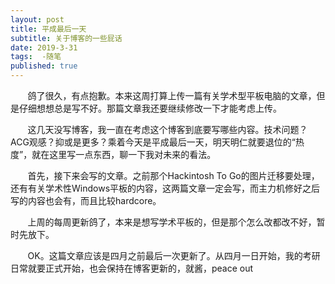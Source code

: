 ```yaml
---
layout: post
title: 平成最后一天
subtitle: 关于博客的一些屁话
date: 2019-3-31
tags:  -随笔
published: true
---
```


 &nbsp;&nbsp;&nbsp;&nbsp;&nbsp;&nbsp;&nbsp;鸽了很久，有点抱歉。本来这周打算上传一篇有关学术型平板电脑的文章，但是仔细想想总是写不好。那篇文章我还要继续修改一下才能考虑上传。

 &nbsp;&nbsp;&nbsp;&nbsp;&nbsp;&nbsp;&nbsp;这几天没写博客，我一直在考虑这个博客到底要写哪些内容。技术问题？ACG观感？抑或是更多？乘着今天是平成最后一天，明天明仁就要退位的“热度”，就在这里写一点东西，聊一下我对未来的看法。

 &nbsp;&nbsp;&nbsp;&nbsp;&nbsp;&nbsp;&nbsp;首先，接下来会写的文章。之前那个Hackintosh To Go的图片迁移要处理，还有有关学术性Windows平板的内容，这两篇文章一定会写，而主力机修好之后写的内容也会有，而且比较hardcore。

 &nbsp;&nbsp;&nbsp;&nbsp;&nbsp;&nbsp;&nbsp;上周的每周更新鸽了，本来是想写学术平板的，但是那个怎么改都改不好，暂时先放下。
        
 &nbsp;&nbsp;&nbsp;&nbsp;&nbsp;&nbsp;&nbsp;OK。这篇文章应该是四月之前最后一次更新了。从四月一日开始，我的考研日常就要正式开始，也会保持在博客更新的，就酱，peace out